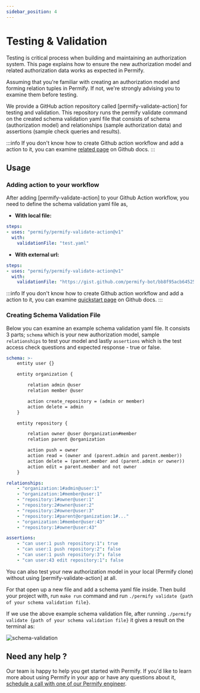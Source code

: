```yaml
---
sidebar_position: 4
---
```


# Testing & Validation

Testing is critical process when building and maintaining an authorization system. This page explains how to ensure the new authorization model and related authorization data works as expected in Permify.

Assuming that you're familiar with creating an authorization model and forming relation tuples in Permify. If not, we're strongly advising you to examine them before testing.

We provide a GitHub action repository called [permify-validate-action] for testing and validation. This repository runs the permify validate command on the created schema validation yaml file that consists of schema (authorization model) and relationships (sample authorization data) and assertions (sample check queries and results).

:::info 
If you don't know how to create Github action workflow and add a action to it, you can examine [related page](https://docs.github.com/en/actions/quickstart) on Github docs.
:::

## Usage 

### Adding action to your workflow

After adding [permify-validate-action] to your Github Action workflow, you need to define the schema validation yaml file as, 

- **With local file:**
```yaml
steps:
- uses: "permify/permify-validate-action@v1"
  with:
    validationFile: "test.yaml"
```

- **With external url:**
```yaml
steps:
- uses: "permify/permify-validate-action@v1"
  with:
    validationFile: "https://gist.github.com/permify-bot/bb8f95acb64525d2a41688ae0a6f4274"
```

:::info 
If you don't know how to create Github action workflow and add a action to it, you can examine [quickstart page](https://docs.github.com/en/actions/quickstart) on Github docs.
:::

### Creating Schema Validation File 

Below you can examine an example schema validation yaml file. It consists 3 parts; `schema` which is your new authorization model, sample `relationships` to test your model and lastly `assertions` which is the test access check questions and expected response - true or false.

```yaml
schema: >-
    entity user {}

    entity organization {

        relation admin @user
        relation member @user

        action create_repository = (admin or member)
        action delete = admin
    }

    entity repository {

        relation owner @user @organization#member
        relation parent @organization

        action push = owner
        action read = (owner and (parent.admin and parent.member))
        action delete = (parent.member and (parent.admin or owner))
        action edit = parent.member and not owner
    }

relationships:
    - "organization:1#admin@user:1"
    - "organization:1#member@user:1"
    - "repository:1#owner@user:1"
    - "repository:2#owner@user:2"
    - "repository:2#owner@user:3"
    - "repository:1#parent@organization:1#..."
    - "organization:1#member@user:43"
    - "repository:1#owner@user:43"

assertions:
    - "can user:1 push repository:1": true
    - "can user:1 push repository:2": false
    - "can user:1 push repository:3": false
    - "can user:43 edit repository:1": false
```

You can also test your new authorization model in your local (Permify clone) without using [permify-validate-action] at all. 

For that open up a new file and add a schema yaml file inside. Then build your project with, run `make run` command and run `./permify validate {path of your schema validation file}`. 

If we use the above example schema validation file, after running `./permify validate {path of your schema validation file}` it gives a result on the terminal as:

![schema-validation](https://user-images.githubusercontent.com/34595361/207110538-9837b09d-26b4-409a-a309-a21f66e6677a.png)

## Need any help ?

Our team is happy to help you get started with Permify. If you'd like to learn more about using Permify in your app or have any questions about it, [schedule a call with one of our Permify engineer](https://meetings-eu1.hubspot.com/ege-aytin/call-with-an-expert).




